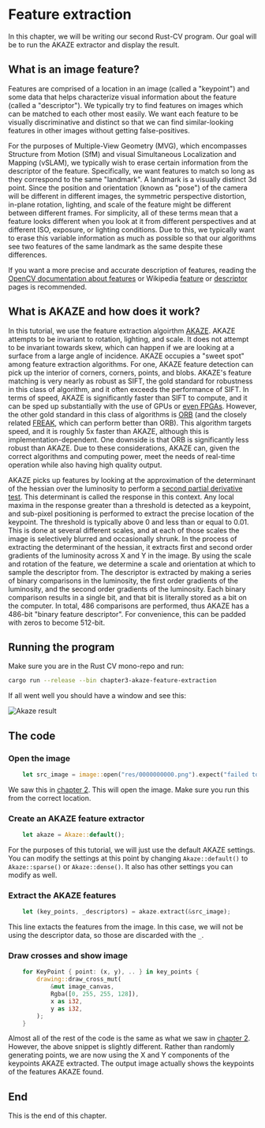 # Feature extraction

In this chapter, we will be writing our second Rust-CV program. Our goal will be to run the AKAZE extractor and display the result.

## What is an image feature?

Features are comprised of a location in an image (called a "keypoint") and some data that helps characterize visual information about the feature (called a "descriptor"). We typically try to find features on images which can be matched to each other most easily. We want each feature to be visually discriminative and distinct so that we can find similar-looking features in other images without getting false-positives.

For the purposes of Multiple-View Geometry (MVG), which encompasses Structure from Motion (SfM) and visual Simultaneous Localization and Mapping (vSLAM), we typically wish to erase certain information from the descriptor of the feature. Specifically, we want features to match so long as they correspond to the same "landmark". A landmark is a visually distinct 3d point. Since the position and orientation (known as "pose") of the camera will be different in different images, the symmetric perspective distortion, in-plane rotation, lighting, and scale of the feature might be different between different frames. For simplicity, all of these terms mean that a feature looks different when you look at it from different perspectives and at different ISO, exposure, or lighting conditions. Due to this, we typically want to erase this variable information as much as possible so that our algorithms see two features of the same landmark as the same despite these differences.

If you want a more precise and accurate description of features, reading the [OpenCV documentation about features](https://docs.opencv.org/master/df/d54/tutorial_py_features_meaning.html) or Wikipedia [feature](https://en.wikipedia.org/wiki/Feature_(computer_vision)) or [descriptor](https://en.wikipedia.org/wiki/Visual_descriptor) pages is recommended.

## What is AKAZE and how does it work?

In this tutorial, we use the feature extraction algoirthm [AKAZE](http://www.bmva.org/bmvc/2013/Papers/paper0013/paper0013.pdf). AKAZE attempts to be invariant to rotation, lighting, and scale. It does not attempt to be invariant towards skew, which can happen if we are looking at a surface from a large angle of incidence. AKAZE occupies a "sweet spot" among feature extraction algorithms. For one, AKAZE feature detection can pick up the interior of corners, corners, points, and blobs. AKAZE's feature matching is very nearly as robust as SIFT, the gold standard for robustness in this class of algorithm, and it often exceeds the performance of SIFT. In terms of speed, AKAZE is significantly faster than SIFT to compute, and it can be sped up substantially with the use of GPUs or [even FPGAs](http://tulipp.eu/wp-content/uploads/2019/03/2017_TUD_HEART_kalms.pdf). However, the other gold standard in this class of algorithms is [ORB](https://en.wikipedia.org/wiki/Oriented_FAST_and_rotated_BRIEF) (and the closely related [FREAK](https://citeseerx.ist.psu.edu/viewdoc/download?doi=10.1.1.446.5816&rep=rep1&type=pdf), which can perform better than ORB). This algorithm targets speed, and it is roughly 5x faster than AKAZE, although this is implementation-dependent. One downside is that ORB is significantly less robust than AKAZE. Due to these considerations, AKAZE can, given the correct algorithms and computing power, meet the needs of real-time operation while also having high quality output.

AKAZE picks up features by looking at the approximation of the determinant of the hessian over the luminosity to perform a [second partial derivative test](https://en.wikipedia.org/wiki/Second_partial_derivative_test). This determinant is called the response in this context. Any local maxima in the response greater than a threshold is detected as a keypoint, and sub-pixel positioning is performed to extract the precise location of the keypoint. The threshold is typically above 0 and less than or equal to 0.01. This is done at several different scales, and at each of those scales the image is selectively blurred and occasionally shrunk. In the process of extracting the determinant of the hessian, it extracts first and second order gradients of the luminosity across X and Y in the image. By using the scale and rotation of the feature, we determine a scale and orientation at which to sample the descriptor from. The descriptor is extracted by making a series of binary comparisons in the luminosity, the first order gradients of the luminosity, and the second order gradients of the luminosity. Each binary comparison results in a single bit, and that bit is literally stored as a bit on the computer. In total, 486 comparisons are performed, thus AKAZE has a 486-bit "binary feature descriptor". For convenience, this can be padded with zeros to become 512-bit.

## Running the program

Make sure you are in the Rust CV mono-repo and run:

```bash
cargo run --release --bin chapter3-akaze-feature-extraction
```

If all went well you should have a window and see this:

![Akaze result](https://rust-cv.github.io/res/tutorial-images/akaze-result.png)

## The code

### Open the image

```rust
    let src_image = image::open("res/0000000000.png").expect("failed to open image file");
```

We saw this in [chapter 2](./chapter2-first-program.md). This will open the image. Make sure you run this from the correct location.

### Create an AKAZE feature extractor

```rust
    let akaze = Akaze::default();
```

For the purposes of this tutorial, we will just use the default AKAZE settings. You can modify the settings at this point by changing `Akaze::default()` to `Akaze::sparse()` or `Akaze::dense()`. It also has other settings you can modify as well.

### Extract the AKAZE features

```rust
    let (key_points, _descriptors) = akaze.extract(&src_image);
```

This line extacts the features from the image. In this case, we will not be using the descriptor data, so those are discarded with the `_`.

### Draw crosses and show image

```rust
    for KeyPoint { point: (x, y), .. } in key_points {
        drawing::draw_cross_mut(
            &mut image_canvas,
            Rgba([0, 255, 255, 128]),
            x as i32,
            y as i32,
        );
    }
```

Almost all of the rest of the code is the same as what we saw in [chapter 2](./chapter2-first-program.md). However, the above snippet is slightly different. Rather than randomly generating points, we are now using the X and Y components of the keypoints AKAZE extracted. The output image actually shows the keypoints of the features AKAZE found.

## End

This is the end of this chapter.

